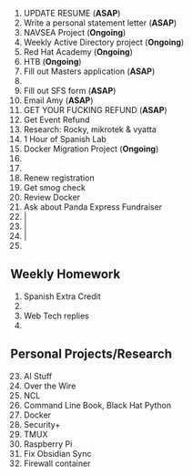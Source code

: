 
1.  UPDATE RESUME (**ASAP**)
2.  Write a personal statement letter (**ASAP**)
3.  NAVSEA Project (**Ongoing**)
4.  Weekly Active Directory project (**Ongoing**)
5.  Red Hat Academy (**Ongoing**)
6.  HTB (**Ongoing**)
7.  Fill out Masters application (**ASAP**)
8. 
9.  Fill out SFS form (**ASAP**)
10. Email Amy (**ASAP**)
11. GET YOUR FUCKING REFUND (**ASAP**)
12. Get Event Refund 
13. Research: Rocky, mikrotek & vyatta
14. 1 Hour of Spanish Lab 
15. Docker Migration Project (**Ongoing**)
16. 
17. 
18. Renew registration
19. Get smog check
20. Review Docker
21. Ask about Panda Express Fundraiser 
22. |
23. |
24. |
25. 

## Weekly Homework
1. Spanish Extra Credit
2. 
3. Web Tech replies
4. 

## Personal Projects/Research
23.  AI Stuff
24. Over the Wire
25. NCL
26. Command Line Book, Black Hat Python
27. Docker
28. Security+ 
29. TMUX
30. Raspberry Pi
31. Fix Obsidian Sync
32. Firewall container

